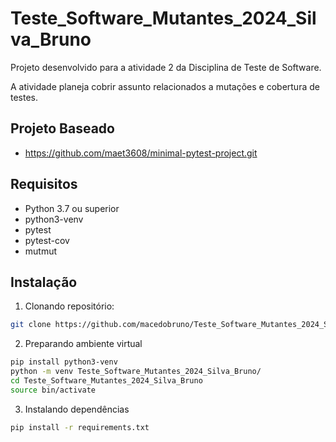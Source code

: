 # Teste_Software_Mutantes_2024_Silva_Bruno

Projeto desenvolvido para a atividade 2 da Disciplina de Teste de Software.

A atividade planeja cobrir assunto relacionados a mutações e cobertura de testes.

## Projeto Baseado

 - https://github.com/maet3608/minimal-pytest-project.git

## Requisitos

- Python 3.7 ou superior
- python3-venv
- pytest
- pytest-cov
- mutmut

## Instalação

1. Clonando repositório:

```bash
git clone https://github.com/macedobruno/Teste_Software_Mutantes_2024_Silva_Bruno.git
```

2. Preparando ambiente virtual

```bash
pip install python3-venv
python -m venv Teste_Software_Mutantes_2024_Silva_Bruno/
cd Teste_Software_Mutantes_2024_Silva_Bruno
source bin/activate
```

3. Instalando dependências

```bash
pip install -r requirements.txt
```